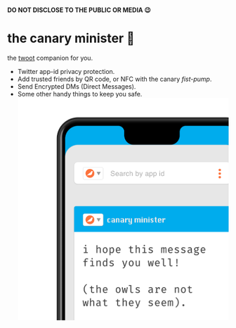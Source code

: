 #### DO NOT DISCLOSE TO THE PUBLIC OR MEDIA 😉



# the canary minister 🦉

the [twoot](https://twitter.com) companion for you. 

- Twitter app-id privacy protection.
- Add trusted friends by QR code, or NFC with the canary *fist-pump*.
- Send Encrypted DMs (Direct Messages).
- Some other handy things to keep you safe.
![canaryminister](screenshot.png)
